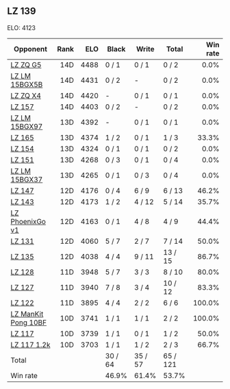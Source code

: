 ## LZ 139 ##

ELO: 4123

Opponent | Rank | ELO | Black | Write | Total | Win rate
---------|-----:|----:|-------|-------|-------|-------:
[LZ ZQ G5](LZ%20ZQ%20G5.md) | 14D | 4488 | 0 / 1 | 0 / 1 | 0 / 2 | 0.0%
[LZ LM 15BGX5B](LZ%20LM%2015BGX5B.md) | 14D | 4431 | 0 / 2 | - | 0 / 2 | 0.0%
[LZ ZQ X4](LZ%20ZQ%20X4.md) | 14D | 4420 | - | 0 / 1 | 0 / 1 | 0.0%
[LZ 157](LZ%20157.md) | 14D | 4403 | 0 / 2 | - | 0 / 2 | 0.0%
[LZ LM 15BGX97](LZ%20LM%2015BGX97.md) | 13D | 4392 | - | 0 / 1 | 0 / 1 | 0.0%
[LZ 165](LZ%20165.md) | 13D | 4374 | 1 / 2 | 0 / 1 | 1 / 3 | 33.3%
[LZ 154](LZ%20154.md) | 13D | 4324 | 0 / 1 | 0 / 1 | 0 / 2 | 0.0%
[LZ 151](LZ%20151.md) | 13D | 4268 | 0 / 3 | 0 / 1 | 0 / 4 | 0.0%
[LZ LM 15BGX37](LZ%20LM%2015BGX37.md) | 13D | 4265 | 0 / 1 | 0 / 3 | 0 / 4 | 0.0%
[LZ 147](LZ%20147.md) | 12D | 4176 | 0 / 4 | 6 / 9 | 6 / 13 | 46.2%
[LZ 143](LZ%20143.md) | 12D | 4173 | 1 / 2 | 4 / 12 | 5 / 14 | 35.7%
[LZ PhoenixGo v1](LZ%20PhoenixGo%20v1.md) | 12D | 4163 | 0 / 1 | 4 / 8 | 4 / 9 | 44.4%
[LZ 131](LZ%20131.md) | 12D | 4060 | 5 / 7 | 2 / 7 | 7 / 14 | 50.0%
[LZ 135](LZ%20135.md) | 12D | 4038 | 4 / 4 | 9 / 11 | 13 / 15 | 86.7%
[LZ 128](LZ%20128.md) | 11D | 3948 | 5 / 7 | 3 / 3 | 8 / 10 | 80.0%
[LZ 127](LZ%20127.md) | 11D | 3940 | 7 / 8 | 3 / 4 | 10 / 12 | 83.3%
[LZ 122](LZ%20122.md) | 11D | 3895 | 4 / 4 | 2 / 2 | 6 / 6 | 100.0%
[LZ ManKit Pong 10BF](LZ%20ManKit%20Pong%2010BF.md) | 10D | 3741 | 1 / 1 | 1 / 1 | 2 / 2 | 100.0%
[LZ 117](LZ%20117.md) | 10D | 3739 | 1 / 1 | 0 / 1 | 1 / 2 | 50.0%
[LZ 117 1.2k](LZ%20117%201.2k.md) | 10D | 3703 | 1 / 1 | 1 / 2 | 2 / 3 | 66.7%
Total | | | 30 / 64 | 35 / 57 | 65 / 121 | 
Win rate| | | 46.9% | 61.4% | 53.7% | 
